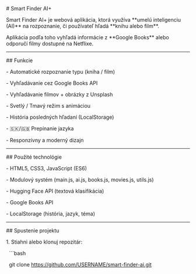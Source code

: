 \# Smart Finder AI+



Smart Finder AI+ je webová aplikácia, ktorá využíva \*\*umelú inteligenciu (AI)\*\* na rozpoznanie, či používateľ hľadá \*\*knihu alebo film\*\*.  

Aplikácia podľa toho vyhľadá informácie z \*\*Google Books\*\* alebo odporučí filmy dostupné na Netflixe.



---



\## Funkcie

\- Automatické rozpoznanie typu (kniha / film)

\- Vyhľadávanie cez Google Books API

\- Vyhľadávanie filmov + obrázky z Unsplash

\- Svetlý / Tmavý režim s animáciou

\- História posledných hľadaní (LocalStorage)

\- 🇸🇰/🇬🇧 Prepínanie jazyka

\- Responzívny a moderný dizajn



---



\## Použité technológie

\- HTML5, CSS3, JavaScript (ES6)

\- Modulový systém (main.js, ai.js, books.js, movies.js, utils.js)

\- Hugging Face API (textová klasifikácia)

\- Google Books API

\- LocalStorage (história, jazyk, téma)



---



\## Spustenie projektu

1\. Stiahni alebo klonuj repozitár:

&nbsp;  ```bash

&nbsp;  git clone https://github.com/USERNAME/smart-finder-ai.git



